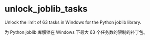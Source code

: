 # unlock_joblib_tasks
Unlock the limit of 63 tasks in Windows for the Python joblib library.

为 Python joblib 库解锁在 Windows 下最大 63 个任务数的限制的补丁包。
